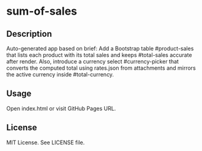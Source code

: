 # sum-of-sales

## Description
Auto-generated app based on brief:
Add a Bootstrap table #product-sales that lists each product with its total sales and keeps #total-sales accurate after render. Also, introduce a currency select #currency-picker that converts the computed total using rates.json from attachments and mirrors the active currency inside #total-currency.

## Usage
Open index.html or visit GitHub Pages URL.

## License
MIT License. See LICENSE file.
